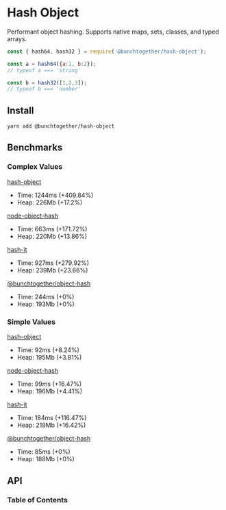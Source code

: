 # Hash Object

Performant object hashing. Supports native maps, sets, classes, and typed arrays.

```js
const { hash64, hash32 } = require('@bunchtogether/hash-object');

const a = hash64({a:1, b:2});
// typeof a === 'string'

const b = hash32([1,2,3]);
// typeof b === 'number'
```

## Install

`yarn add @bunchtogether/hash-object`

## Benchmarks

### Complex Values

[hash-object](https://www.npmjs.com/package/hash-object)

*   Time: 1244ms (+409.84%)
*   Heap: 226Mb (+17.2%)

[node-object-hash](https://www.npmjs.com/package/node-object-hash)

*   Time: 663ms (+171.72%)
*   Heap: 220Mb (+13.86%)

[hash-it](https://www.npmjs.com/package/hash-it)

*   Time: 927ms (+279.92%)
*   Heap: 239Mb (+23.66%)

[@bunchtogether/object-hash](https://www.npmjs.com/package/@bunchtogether/hash-object)

*   Time: 244ms (+0%)
*   Heap: 193Mb (+0%)

### Simple Values

[hash-object](https://www.npmjs.com/package/hash-object)

*   Time: 92ms (+8.24%)
*   Heap: 195Mb (+3.81%)

[node-object-hash](https://www.npmjs.com/package/node-object-hash)

*   Time: 99ms (+16.47%)
*   Heap: 196Mb (+4.41%)

[hash-it](https://www.npmjs.com/package/hash-it)

*   Time: 184ms (+116.47%)
*   Heap: 219Mb (+16.42%)

[@bunchtogether/object-hash](https://www.npmjs.com/package/@bunchtogether/hash-object)

*   Time: 85ms (+0%)
*   Heap: 188Mb (+0%)

## API

<!-- Generated by documentation.js. Update this documentation by updating the source code. -->

### Table of Contents
